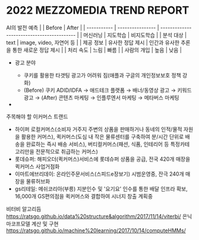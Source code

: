 # 2022 MEZZOMEDIA TREND REPORT

AI의 발전 예측
|             | Before             | After                                       |
| ----------- | ---------------- | ------------------------------------------ |
| 머신러닝    | 지도학습         | 비지도학습                                 |
| 분석 대상   | text             | image, video, 자연어 등                    |
| 제공 정보   | 유사한 정답 제시 | 인간과 유사한 추론을 통한 새로운 정답 제시 |
| 처리 속도   | 느림             | 빠름                                       |
| 사람의 개입 | 높음             | 낮음                                       |


* 광고 분야  
  - 쿠키를 활용한 타갯팅 광고가 어려워 짐(애플과 구글의 개인정보보호 정책 강화)  
  - (Before) 쿠키 ADID/IDFA → 애드테크 플랫폼 → 배너/동영상 광고 → 키워드 광고 → (After) 콘텐츠 마케팅 → 인플루엔서 마케팅 → 메타버스 마케팅  
    
* 


주목해야 할 이커머스 트랜드  
- 하이퍼 로컬커머스(소비자 거주지 주변의 상품을 판매하거나 동네의 인적/물적 자원을 활용한 커머스), 퀵커머스(도심 내 작은 물류센터를 구축하여 분/시간 단위로 배송을 완료하는 즉시 배송 서비스), 버티컬커머스(패션, 식품, 인테리어 등 특정카테고리만을 전문적으로 취급하는 커머스)  
- 롯데슈퍼: 해피오더(퀵커머스)서비스에 롯데슈퍼 상품을 공급, 전국 420개 매장을 퀵커머스 사업거점화
- 이마트에브리데이: 온라인주문서비스(스피드e장보기) 시범운영중, 잔극 240개 매장을 물류허브화
- gs리테일: 메쉬코리아(부릉) 지분인수 및 '요기요' 인수를 통한 배달 인프라 확보, 16,000개 GS편의점을 퀵커머스와 결합하여 시너지 창출 계획중
  
비터비 알고리듬 <https://ratsgo.github.io/data%20structure&algorithm/2017/11/14/viterbi/>
은닉마코프모델 계산 및 구현 <https://ratsgo.github.io/machine%20learning/2017/10/14/computeHMMs/> 
